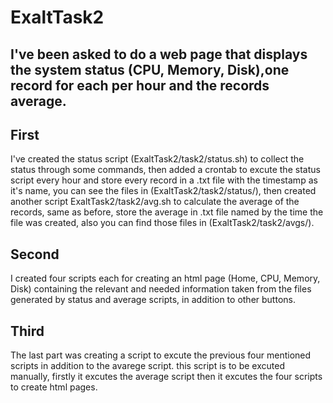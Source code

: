 # ExaltTask2
## I've been asked to do a web page that displays the system status (CPU, Memory, Disk),one record for each per hour and the records average.
## First 
I've created the status script (ExaltTask2/task2/status.sh) to collect the status through some commands, then added a crontab to excute the status script every hour and store every record in a .txt file with the timestamp as it's name, you can see the files in (ExaltTask2/task2/status/), then created another script ExaltTask2/task2/avg.sh to calculate the average of the records, same as before, store the average in .txt file named by the time the file was created, also you can find those files in (ExaltTask2/task2/avgs/).
## Second 
I created four scripts each for creating an html page (Home, CPU, Memory, Disk) containing the relevant and needed information taken from the files generated by status and average scripts, in addition to other buttons. 
## Third 
The last part was creating a script to excute the previous four mentioned scripts in addition to the avarege script. this script is to be excuted manually, firstly it excutes the average script then it excutes the four scripts to create html pages.
